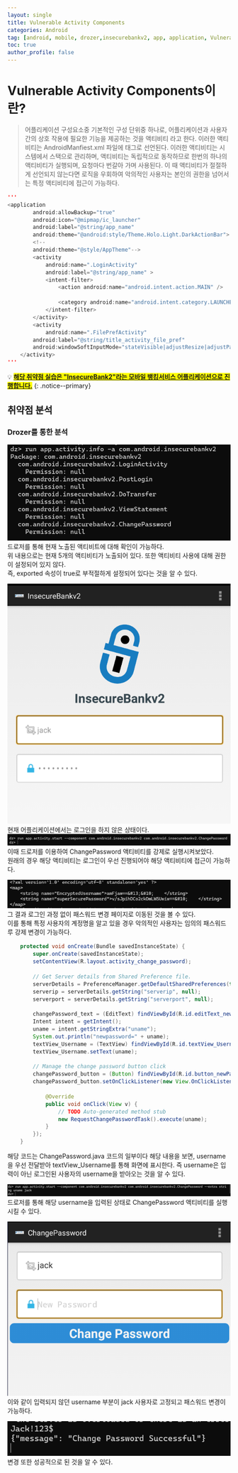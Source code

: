 ```yaml
---
layout: single
title: Vulnerable Activity Components
categories: Android
tag: [android, mobile, drozer,insecurebankv2, app, application, Vulnerable Activity Components]
toc: true
author_profile: false
---
```


# Vulnerable Activity Components이란?
> 어플리케이션 구성요소중 기본적인 구성 단위중 하나로, 어플리케이션과 사용자간의 상호 작용에 필요한 기능을 제공하는 것을 액티비티 라고 한다. 이러한 액티비티는 AndroidManfiest.xml 파일에 <activity> 태그로 선언된다. 이러한 액티비티는 시스템에서 스택으로 관리하며, 액티비티는 독립적으로 동작하므로 한번의 하나의 액티비티가 실행되며, 요청마다 번갈아 가며 사용된다. 이 때 액티비티가 절절하게 선언되지 않는다면 로직을 우회하여 악의적인 사용자는 본인의 권한을 넘어서는 특정 액티비티에 접근이 가능하다. 


```java
'''
<application
        android:allowBackup="true"
        android:icon="@mipmap/ic_launcher"
        android:label="@string/app_name"
        android:theme="@android:style/Theme.Holo.Light.DarkActionBar">
        <!--
        android:theme="@style/AppTheme"-->
        <activity
            android:name=".LoginActivity"
            android:label="@string/app_name" >
            <intent-filter>
                <action android:name="android.intent.action.MAIN" />

                <category android:name="android.intent.category.LAUNCHER" />
            </intent-filter>
        </activity>
        <activity
            android:name=".FilePrefActivity"
        android:label="@string/title_activity_file_pref"
        android:windowSoftInputMode="stateVisible|adjustResize|adjustPan">
    </activity>
'''
```

💡 **<u><span style="background-color: yellow; ">해당 취약점 실습은 "InsecureBank2"라는 모바일 뱅킹서비스 어플리케이션으로 진행합니다.</span></u>** 
{: .notice--primary}

## 취약점 분석

### Drozer를 통한 분석

![그림 1-1](/assets/image/vuln/mobile-vuln/adnroid-vuln/Vulnerable%20Activity%20Components/image.png)
드로저를 통해 현재 노출된 액티비트에 대해 확인이 가능하다.<br>
위 내용으로는 현재 5개의 액티비티가 노출되어 있다. 또한 액티비티 사용에 대해 권한이 설정되어 있지 않다.<br>
즉, exported 속성이 true로 부적절하게 설정되어 있다는 것을 알 수 있다.

![그림 1-2](/assets/image/vuln/mobile-vuln/adnroid-vuln/Vulnerable%20Activity%20Components/image-1.png)
현재 어플리케이션에서는 로그인을 하지 않은 상태이다.
![그림 1-3](/assets/image/vuln/mobile-vuln/adnroid-vuln/Vulnerable%20Activity%20Components/image-2.png)
이때 드로저를 이용하여 ChangePassword 액티비티를 강제로 실행시켜보았다.<br>
원래의 경우 해당 액티비티는 로그인이 우선 진행되어야 해당 액티비티에 접근이 가능하다.

![그림 1-4](image-3.png)
그 결과 로그인 과정 없이 패스워드 변경 페이지로 이동된 것을 볼 수 있다.<br>
이를 통해 특정 사용자의 계정명을 알고 있을 경우 악의적인 사용자는 임의의 패스워드루 강제 변경이 가능하다.

```java
	protected void onCreate(Bundle savedInstanceState) {
		super.onCreate(savedInstanceState);
		setContentView(R.layout.activity_change_password);

        // Get Server details from Shared Preference file.
		serverDetails = PreferenceManager.getDefaultSharedPreferences(this);
		serverip = serverDetails.getString("serverip", null);
		serverport = serverDetails.getString("serverport", null);

		changePassword_text = (EditText) findViewById(R.id.editText_newPassword);
		Intent intent = getIntent();
		uname = intent.getStringExtra("uname");
		System.out.println("newpassword=" + uname);
		textView_Username = (TextView) findViewById(R.id.textView_Username);
		textView_Username.setText(uname);

        // Manage the change password button click
		changePassword_button = (Button) findViewById(R.id.button_newPasswordSubmit);
		changePassword_button.setOnClickListener(new View.OnClickListener() {

			@Override
			public void onClick(View v) {
				// TODO Auto-generated method stub
				new RequestChangePasswordTask().execute(uname);
			}
		});
	}
```

해당 코드는 ChangePassword.java 코드의 일부이다 해당 내용을 보면, username을 우선 전달받아 textView_Username를 통해 화면에 표시한다. 즉 username은 입력이 아닌 로그인된 사용자의 username을 받아오는 것을 알 수 있다.

![그림 1-5](/assets/image/vuln/mobile-vuln/adnroid-vuln/Vulnerable%20Activity%20Components/image-4.png)
드로저를 통해 해당 username을 입력된 상태로 ChangePassword 액티비티를 실행시킬 수 있다.

![그림 1-6](/assets/image/vuln/mobile-vuln/adnroid-vuln/Vulnerable%20Activity%20Components/image-5.png)
이와 같이 입력되지 않던 username 부분이 jack 사용자로 고정되고 패스워드 변경이 가능하다.

![그림 1-7](/assets/image/vuln/mobile-vuln/adnroid-vuln/Vulnerable%20Activity%20Components/image-6.png)
변경 또한 성공적으로 된 것을 알 수 있다.